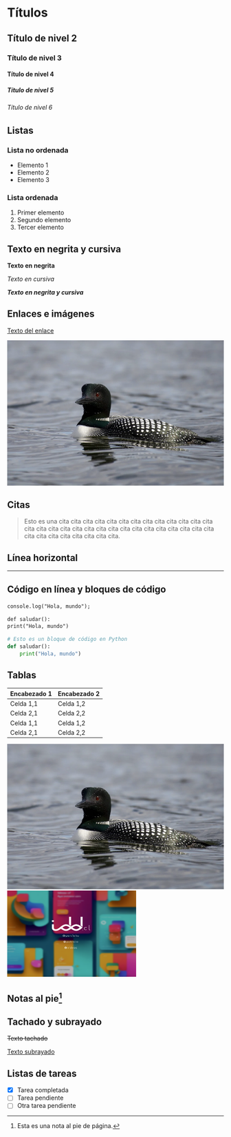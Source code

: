 # Títulos

## Título de nivel 2

### Título de nivel 3

#### Título de nivel 4

##### Título de nivel 5

###### Título de nivel 6


## Listas

### Lista no ordenada
- Elemento 1
- Elemento 2
- Elemento 3

### Lista ordenada
1. Primer elemento
2. Segundo elemento
3. Tercer elemento


## Texto en negrita y cursiva

**Texto en negrita**

*Texto en cursiva*

***Texto en negrita y cursiva***


## Enlaces e imágenes

[Texto del enlace](./assets/img/demo2.png)

![Texto alternativo de la imagen](./assets/img/demo2.png)


## Citas

> Esto es una cita cita cita cita cita cita cita cita cita cita cita cita cita cita cita cita cita cita cita cita cita cita cita cita cita cita cita cita cita cita cita cita cita cita cita cita cita.


## Línea horizontal

---

## Código en línea y bloques de código

`console.log("Hola, mundo");`

```
def saludar():
print("Hola, mundo")
```

```python
# Esto es un bloque de código en Python
def saludar():
    print("Hola, mundo")
```

## Tablas



| Encabezado 1  | Encabezado 2  |
|---------------|---------------|
| Celda 1,1     | Celda 1,2     |
| Celda 2,1     | Celda 2,2     |
| Celda 1,1     | Celda 1,2     |
| Celda 2,1     | Celda 2,2     |



![Texto alternativo de la imagen](./assets/img/demo2.png)
<img src="./assets/img/demo.png" alt="Texto alternativo de la imagen" width="300" height="200">



## Notas al pie[^1]

[^1]: Esta es una nota al pie de página.


## Tachado y subrayado

~~Texto tachado~~

<u>Texto subrayado</u>


## Listas de tareas

- [x] Tarea completada
- [ ] Tarea pendiente
- [ ] Otra tarea pendiente